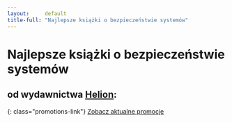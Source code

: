 ```yaml
---
layout:     default
title-full: "Najlepsze książki o bezpieczeństwie systemów"
---
```


# Najlepsze książki o bezpieczeństwie systemów
## od wydawnictwa [Helion](http://helion.pl/view/9102Q):

{: class="promotions-link"}
[Zobacz aktualne promocje](http://helion.pl/page/9102Q/promocje)

<div class="book">
    <script src="http://helion.pl/plugins/new/ksiazkasm.phi?id=refukv&nr=9102Q&size=181&utf8=1"></script>
</div>

<div class="book">
    <script src="http://helion.pl/plugins/new/ksiazkasm.phi?id=refawp&nr=9102Q&size=181&utf8=1"></script>
</div>

<div class="book">
    <script src="http://helion.pl/plugins/new/ksiazkasm.phi?id=prazav&nr=9102Q&size=181&utf8=1"></script>
</div>